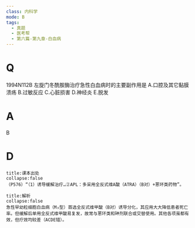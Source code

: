```yaml
---
class: 内科学
mode: B
tags:
  - 真题
  - 医考帮
  - 第六篇-第九章-白血病
---
```


# Q
1994N112B 左旋门冬酰胺酶治疗急性白血病时的主要副作用是
A.口腔及其它黏膜溃疡
B.过敏反应
C.心脏损害
D.神经炎
E.脱发

# A
B
# D
```ad-note
title:课本出处
collapse:false
（P576）“（1）诱导缓解治疗…②APL：多采用全反式维A酸（ATRA）（B对）+蒽环类药物”。
```

```ad-summary
title:解析
collapse:false
急性早幼粒细胞白血病（M₃型）首选全反式维甲酸（B对）诱导分化，其应用大大降低患者死亡率。但缓解后单用全反式维甲酸易复发，故常与蒽环类和砷剂联合或交替使用。其他各项虽都有效，但疗效均较差（ACDE错）。
```

